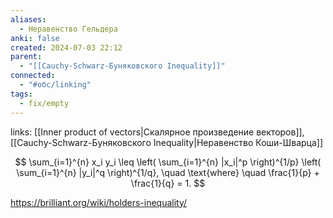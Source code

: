 ```yaml
---
aliases:
  - Неравенство Гельдера
anki: false
created: 2024-07-03 22:12
parent:
  - "[[Cauchy-Schwarz-Буняковского Inequality]]"
connected:
  - "#обс/linking"
tags:
  - fix/empty
---
```

links: [[Inner product of vectors|Скалярное произведение векторов]], [[Cauchy-Schwarz-Буняковского Inequality|Неравенство Коши-Шварца]]


$$
\sum_{i=1}^{n} x_i y_i \leq \left( \sum_{i=1}^{n} |x_i|^p \right)^{1/p} \left( \sum_{i=1}^{n} |y_i|^q \right)^{1/q}, \quad \text{where} \quad \frac{1}{p} + \frac{1}{q} = 1.
$$




https://brilliant.org/wiki/holders-inequality/